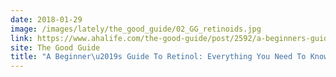 ```yaml
---
date: 2018-01-29
image: /images/lately/the_good_guide/02_GG_retinoids.jpg
link: https://www.ahalife.com/the-good-guide/post/2592/a-beginners-guide-to-retinol-everything-you-need-to-know
site: The Good Guide
title: "A Beginner\u2019s Guide To Retinol: Everything You Need To Know"
---
```

